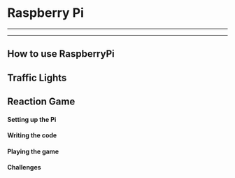 # Raspberry Pi
---
---
## How to use RaspberryPi 

## Traffic Lights 


## Reaction Game 

#### Setting up the Pi

#### Writing the code

#### Playing the game

#### Challenges

